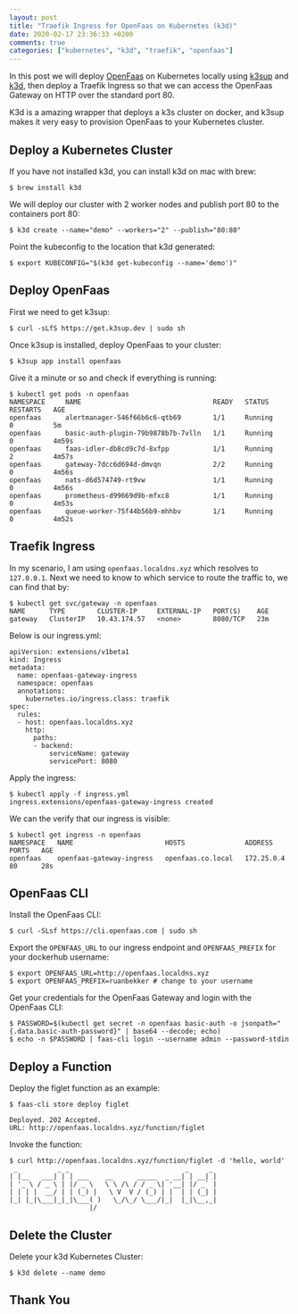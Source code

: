 ```yaml
---
layout: post
title: "Traefik Ingress for OpenFaas on Kubernetes (k3d)"
date: 2020-02-17 23:36:33 +0200
comments: true
categories: ["kubernetes", "k3d", "traefik", "openfaas"] 
---
```


In this post we will deploy [OpenFaas](https://www.openfaas.com/) on Kubernetes locally using [k3sup](https://github.com/alexellis/k3sup) and [k3d](https://github.com/rancher/k3d), then deploy a Traefik Ingress so that we can access the OpenFaas Gateway on HTTP over the standard port 80.

K3d is a amazing wrapper that deploys a k3s cluster on docker, and k3sup makes it very easy to provision OpenFaas to your Kubernetes cluster.

## Deploy a Kubernetes Cluster

If you have not installed k3d, you can install k3d on mac with brew:

```
$ brew install k3d
```

We will deploy our cluster with 2 worker nodes and publish port 80 to the containers port 80:

```
$ k3d create --name="demo" --workers="2" --publish="80:80"
```

Point the kubeconfig to the location that k3d generated:

```
$ export KUBECONFIG="$(k3d get-kubeconfig --name='demo')"
```

## Deploy OpenFaas

First we need to get k3sup:

```
$ curl -sLfS https://get.k3sup.dev | sudo sh
```

Once k3sup is installed, deploy OpenFaas to your cluster:

```
$ k3sup app install openfaas
```

Give it a minute or so and check if everything is running:

```
$ kubectl get pods -n openfaas
NAMESPACE     NAME                                 READY   STATUS      RESTARTS   AGE
openfaas      alertmanager-546f66b6c6-qtb69        1/1     Running     0          5m
openfaas      basic-auth-plugin-79b9878b7b-7vlln   1/1     Running     0          4m59s
openfaas      faas-idler-db8cd9c7d-8xfpp           1/1     Running     2          4m57s
openfaas      gateway-7dcc6d694d-dmvqn             2/2     Running     0          4m56s
openfaas      nats-d6d574749-rt9vw                 1/1     Running     0          4m56s
openfaas      prometheus-d99669d9b-mfxc8           1/1     Running     0          4m53s
openfaas      queue-worker-75f44b56b9-mhhbv        1/1     Running     0          4m52s
```

## Traefik Ingress

In my scenario, I am using `openfaas.localdns.xyz` which resolves to `127.0.0.1`. Next we need to know to which service to route the traffic to, we can find that by:

```
$ kubectl get svc/gateway -n openfaas
NAME      TYPE        CLUSTER-IP     EXTERNAL-IP   PORT(S)    AGE
gateway   ClusterIP   10.43.174.57   <none>        8080/TCP   23m
```

Below is our ingress.yml:

```
apiVersion: extensions/v1beta1
kind: Ingress
metadata:
  name: openfaas-gateway-ingress
  namespace: openfaas
  annotations:
    kubernetes.io/ingress.class: traefik
spec:
  rules:
  - host: openfaas.localdns.xyz
    http:
      paths:
      - backend:
          serviceName: gateway
          servicePort: 8080
```

Apply the ingress:

```
$ kubectl apply -f ingress.yml
ingress.extensions/openfaas-gateway-ingress created
```

We can the verify that our ingress is visible:

```
$ kubectl get ingress -n openfaas
NAMESPACE   NAME                       HOSTS               ADDRESS      PORTS   AGE
openfaas    openfaas-gateway-ingress   openfaas.co.local   172.25.0.4   80      28s
```

## OpenFaas CLI

Install the OpenFaas CLI:

```
$ curl -SLsf https://cli.openfaas.com | sudo sh
```

Export the `OPENFAAS_URL` to our ingress endpoint and `OPENFAAS_PREFIX` for your dockerhub username:

```
$ export OPENFAAS_URL=http://openfaas.localdns.xyz
$ export OPENFAAS_PREFIX=ruanbekker # change to your username
```

Get your credentials for the OpenFaas Gateway and login with the OpenFaas CLI:

```
$ PASSWORD=$(kubectl get secret -n openfaas basic-auth -o jsonpath="{.data.basic-auth-password}" | base64 --decode; echo)
$ echo -n $PASSWORD | faas-cli login --username admin --password-stdin
```

## Deploy a Function

Deploy the figlet function as an example:

```
$ faas-cli store deploy figlet

Deployed. 202 Accepted.
URL: http://openfaas.localdns.xyz/function/figlet
```

Invoke the function:

```
$ curl http://openfaas.localdns.xyz/function/figlet -d 'hello, world'
 _          _ _                             _     _
| |__   ___| | | ___    __      _____  _ __| | __| |
| '_ \ / _ \ | |/ _ \   \ \ /\ / / _ \| '__| |/ _` |
| | | |  __/ | | (_) |   \ V  V / (_) | |  | | (_| |
|_| |_|\___|_|_|\___( )   \_/\_/ \___/|_|  |_|\__,_|
                    |/
```

## Delete the Cluster

Delete your k3d Kubernetes Cluster:

```
$ k3d delete --name demo
```

## Thank You
